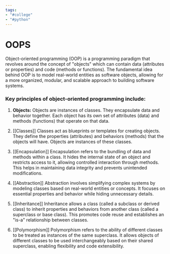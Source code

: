 ```yaml
---
tags:
- "#college"
- "#python"
---
```


# OOPS
Object-oriented programming (OOP) is a programming paradigm that revolves around the concept of "objects" which can contain data (attributes or properties) and code (methods or functions). The fundamental idea behind OOP is to model real-world entities as software objects, allowing for a more organized, modular, and scalable approach to building software systems.

### Key principles of object-oriented programming include:

1. **Objects:** Objects are instances of classes. They encapsulate data and behavior together. Each object has its own set of attributes (data) and methods (functions) that operate on that data.

2. [[Classes]] Classes act as blueprints or templates for creating objects. They define the properties (attributes) and behaviors (methods) that the objects will have. Objects are instances of these classes.

3. [[Encapsulation]] Encapsulation refers to the bundling of data and methods within a class. It hides the internal state of an object and restricts access to it, allowing controlled interaction through methods. This helps in maintaining data integrity and prevents unintended modifications.

4. [[Abstraction]] Abstraction involves simplifying complex systems by modeling classes based on real-world entities or concepts. It focuses on essential properties and behavior while hiding unnecessary details.

5. [[Inheritance]] Inheritance allows a class (called a subclass or derived class) to inherit properties and behaviors from another class (called a superclass or base class). This promotes code reuse and establishes an "is-a" relationship between classes.

6. [[Polymorphism]] Polymorphism refers to the ability of different classes to be treated as instances of the same superclass. It allows objects of different classes to be used interchangeably based on their shared superclass, enabling flexibility and code extensibility.